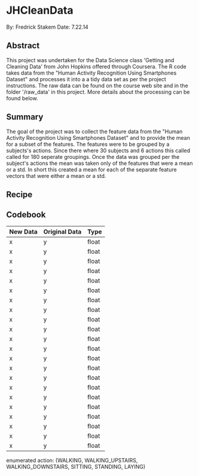 JHCleanData
===========

By: Fredrick Stakem
Date: 7.22.14

## Abstract
This project was undertaken for the Data Science class 'Getting and Cleaning Data' from John Hopkins offered through Coursera. The R code takes data from the "Human Activity Recognition Using Smartphones Dataset" and processes it into a a tidy data set as per the project instructions. The raw data can be found on the course web site and in the folder '/raw_data' in this project. More details about the processing can be found below.

## Summary
The goal of the project was to collect the feature data from the "Human Activity Recognition Using Smartphones Dataset" and to provide the mean for a subset of the features. The features were to be grouped by a subjects's actions. Since there where 30 subjects and 6 actions this called called for 180 seperate groupings. Once the data was grouped per the subject's actions the mean was taken only of the features that were a mean or a std. In short this created a mean for each of the separate feature vectors that were either a mean or a std.

## Recipe


## Codebook
| New Data                     | Original Data             | Type                  |
| ---------------------------- | ------------------------- | --------------------- |
| x                            |  y                        | float                 |
| x                            |  y                        | float                 |
| x                            |  y                        | float                 |
| x                            |  y                        | float                 |
| x                            |  y                        | float                 |
| x                            |  y                        | float                 |
| x                            |  y                        | float                 |
| x                            |  y                        | float                 |
| x                            |  y                        | float                 |
| x                            |  y                        | float                 |
| x                            |  y                        | float                 |
| x                            |  y                        | float                 |
| x                            |  y                        | float                 |
| x                            |  y                        | float                 |
| x                            |  y                        | float                 |
| x                            |  y                        | float                 |
| x                            |  y                        | float                 |
| x                            |  y                        | float                 |
| x                            |  y                        | float                 |
| x                            |  y                        | float                 |
| x                            |  y                        | float                 |
| x                            |  y                        | float                 |
enumerated action: (WALKING, WALKING_UPSTAIRS, WALKING_DOWNSTAIRS, SITTING, STANDING, LAYING)
